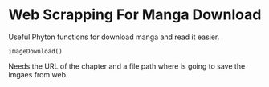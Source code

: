 # Web Scrapping For Manga Download

Useful Phyton functions for download manga and read it easier.

~~~
imageDownload()
~~~

Needs the URL of the chapter and a file path where is going to save the imgaes from web.
